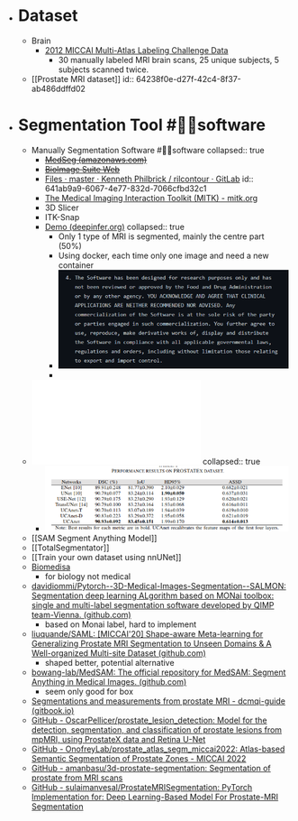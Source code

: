 - # Dataset
	- Brain
		- [2012 MICCAI Multi-Atlas Labeling Challenge Data](http://www.neuromorphometrics.com/2012_MICCAI_Challenge_Data.html)
			- 30 manually labeled MRI brain scans, 25 unique subjects, 5 subjects scanned twice.
	- [[Prostate MRI dataset]]
	  id:: 64238f0e-d27f-42c4-8f37-ab486ddffd02
- # Segmentation Tool #👩‍💻software
	- Manually Segmentation Software #👩‍💻software
	  collapsed:: true
		- ~~[MedSeg (amazonaws.com)](http://htmlsegmentation.s3.eu-north-1.amazonaws.com/index.html)~~
		- ~~[BioImage Suite Web](https://bioimagesuiteweb.github.io/webapp/)~~
		- [Files · master · Kenneth Philbrick / rilcontour · GitLab](https://gitlab.com/Philbrick/rilcontour/tree/master)
		  id:: 641ab9a9-6067-4e77-832d-7066cfbd32c1
		- [The Medical Imaging Interaction Toolkit (MITK) - mitk.org](https://www.mitk.org/wiki/The_Medical_Imaging_Interaction_Toolkit_(MITK))
		- 3D Slicer
		- ITK-Snap
		- [Demo (deepinfer.org)](http://www.deepinfer.org/models/prostate-segmenter/)
		  collapsed:: true
			- Only 1 type of MRI is segmented, mainly the centre part (50%)
			- Using docker, each time only one image and need a new container
			- ![image.png](../assets/image_1680253719469_0.png)
			-
	- ![AStar UCAnet](../assets/ISCAS_2023_UCAnet.pdf)
	  collapsed:: true
		- ![image.png](../assets/image_1680231283494_0.png)
	- [[SAM Segment Anything Model]]
	- [[TotalSegmentator]]
	- [[Train your own dataset using nnUNet]]
	- [Biomedisa](https://biomedisa.de/)
		- for biology not medical
	- [davidiommi/Pytorch--3D-Medical-Images-Segmentation--SALMON: Segmentation deep learning ALgorithm based on MONai toolbox: single and multi-label segmentation software developed by QIMP team-Vienna. (github.com)](https://github.com/davidiommi/Pytorch--3D-Medical-Images-Segmentation--SALMON)
		- based on Monai label, hard to implement
	- [liuquande/SAML: [MICCAI'20] Shape-aware Meta-learning for Generalizing Prostate MRI Segmentation to Unseen Domains & A Well-organized Multi-site Dataset (github.com)](https://github.com/liuquande/SAML)
		- shaped better, potential alternative
	- [bowang-lab/MedSAM: The official repository for MedSAM: Segment Anything in Medical Images. (github.com)](https://github.com/bowang-lab/MedSAM)
		- seem only good for box
	- [Segmentations and measurements from prostate MRI - dcmqi-guide (gitbook.io)](https://qiicr.gitbook.io/dcmqi-guide/use-cases/prostate)
	- [GitHub - OscarPellicer/prostate_lesion_detection: Model for the detection, segmentation, and classification of prostate lesions from mpMRI, using ProstateX data and Retina U-Net](https://github.com/OscarPellicer/prostate_lesion_detection)
	- [GitHub - OnofreyLab/prostate_atlas_segm_miccai2022: Atlas-based Semantic Segmentation of Prostate Zones - MICCAI 2022](https://github.com/OnofreyLab/prostate_atlas_segm_miccai2022/tree/main)
	- [GitHub - amanbasu/3d-prostate-segmentation: Segmentation of prostate from MRI scans](https://github.com/amanbasu/3d-prostate-segmentation)
	- [GitHub - sulaimanvesal/ProstateMRISegmentation: PyTorch Implementation for: Deep Learning-Based Model For Prostate-MRI Segmentation](https://github.com/sulaimanvesal/ProstateMRISegmentation)